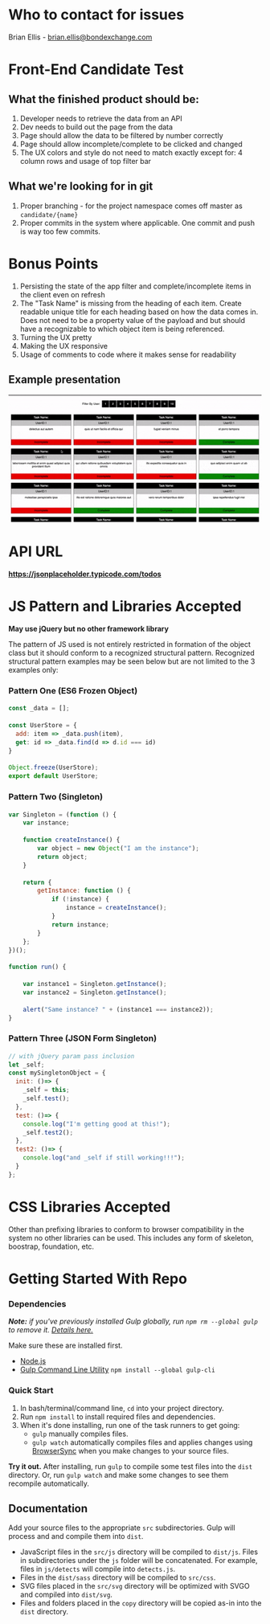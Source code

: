 # Who to contact for issues
Brian Ellis - brian.ellis@bondexchange.com

# Front-End Candidate Test

## What the finished product should be:
1. Developer needs to retrieve the data from an API
2. Dev needs to build out the page from the data
3. Page should allow the data to be filtered by number correctly
4. Page should allow incomplete/complete to be clicked and changed
5. The UX colors and style do not need to match exactly except for: 4 column rows and usage of top filter bar

## What we're looking for in git
1. Proper branching - for the project namespace comes off master as `candidate/{name}`
2. Proper commits in the system where applicable. One commit and push is way too few commits.

# Bonus Points
1. Persisting the state of the app filter and complete/incomplete items in the client even on refresh
2. The "Task Name" is missing from the heading of each item. Create readable unique title for each heading based on how the data comes in. Does not need to be a property value of the payload and but should have a recognizable to which object item is being referenced.
3. Turning the UX pretty
4. Making the UX responsive
5. Usage of comments to code where it makes sense for readability

## Example presentation
![alt text](https://raw.githubusercontent.com/brianlellis/bx-fe-test/master/example.gif "Example")

# API URL
__https://jsonplaceholder.typicode.com/todos__

# JS Pattern and Libraries Accepted
__May use jQuery but no other framework library__

The pattern of JS used is not entirely restricted in formation of the object class but it should conform to a recognized structural pattern. Recognized structural pattern examples may be seen below but are not limited to the 3 examples only:

### Pattern One (ES6 Frozen Object)
```javascript
const _data = [];

const UserStore = {
  add: item => _data.push(item),
  get: id => _data.find(d => d.id === id)
}

Object.freeze(UserStore);
export default UserStore;
```

### Pattern Two (Singleton)
```javascript
var Singleton = (function () {
    var instance;
 
    function createInstance() {
        var object = new Object("I am the instance");
        return object;
    }
 
    return {
        getInstance: function () {
            if (!instance) {
                instance = createInstance();
            }
            return instance;
        }
    };
})();
 
function run() {
 
    var instance1 = Singleton.getInstance();
    var instance2 = Singleton.getInstance();
 
    alert("Same instance? " + (instance1 === instance2));  
}
```

### Pattern Three (JSON Form Singleton)
```javascript
// with jQuery param pass inclusion
let _self;
const mySingletonObject = {
  init: ()=> {
    _self = this;
    _self.test();
  },
  test: ()=> {
    console.log("I'm getting good at this!");
    _self.test2();
  },
  test2: ()=> {
    console.log("and _self if still working!!!");
  }
};
```

# CSS Libraries Accepted
Other than prefixing libraries to conform to browser compatibility in the system no other libraries can be used. This includes any form of skeleton, boostrap, foundation, etc.

# Getting Started With Repo

### Dependencies

*__Note:__ if you've previously installed Gulp globally, run `npm rm --global gulp` to remove it. [Details here.](https://medium.com/gulpjs/gulp-sips-command-line-interface-e53411d4467)*

Make sure these are installed first.

- [Node.js](http://nodejs.org)
- [Gulp Command Line Utility](http://gulpjs.com) `npm install --global gulp-cli`

### Quick Start

1. In bash/terminal/command line, `cd` into your project directory.
2. Run `npm install` to install required files and dependencies.
3. When it's done installing, run one of the task runners to get going:
	- `gulp` manually compiles files.
	- `gulp watch` automatically compiles files and applies changes using [BrowserSync](https://browsersync.io/) when you make changes to your source files.

**Try it out.** After installing, run `gulp` to compile some test files into the `dist` directory. Or, run `gulp watch` and make some changes to see them recompile automatically.



## Documentation

Add your source files to the appropriate `src` subdirectories. Gulp will process and and compile them into `dist`.

- JavaScript files in the `src/js` directory will be compiled to `dist/js`. Files in subdirectories under the `js` folder will be concatenated. For example, files in `js/detects` will compile into `detects.js`.
- Files in the `dist/sass` directory will be compiled to `src/css`.
- SVG files placed in the `src/svg` directory will be optimized with SVGO and compiled into `dist/svg`.
- Files and folders placed in the `copy` directory will be copied as-in into the `dist` directory.
